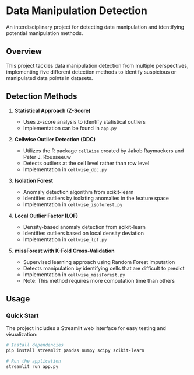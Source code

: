 # Data Manipulation Detection

An interdisciplinary project for detecting data manipulation and identifying potential manipulation methods.

## Overview

This project tackles data manipulation detection from multiple perspectives, implementing five different detection methods to identify suspicious or manipulated data points in datasets.

## Detection Methods

1. **Statistical Approach (Z-Score)**
   - Uses z-score analysis to identify statistical outliers
   - Implementation can be found in `app.py`

2. **Cellwise Outlier Detection (DDC)**
   - Utilizes the R package `cellWise` created by Jakob Raymaekers and Peter J. Rousseeuw
   - Detects outliers at the cell level rather than row level
   - Implementation in `cellwise_ddc.py`

3. **Isolation Forest**
   - Anomaly detection algorithm from scikit-learn
   - Identifies outliers by isolating anomalies in the feature space
   - Implementation in `cellwise_isoforest.py`

4. **Local Outlier Factor (LOF)**
   - Density-based anomaly detection from scikit-learn
   - Identifies outliers based on local density deviation
   - Implementation in `cellwise_lof.py`

5. **missForest with K-Fold Cross-Validation**
   - Supervised learning approach using Random Forest imputation
   - Detects manipulation by identifying cells that are difficult to predict
   - Implementation in `cellwise_missForest.py`
   - Note: This method requires more computation time than others

## Usage

### Quick Start

The project includes a Streamlit web interface for easy testing and visualization:

```bash
# Install dependencies
pip install streamlit pandas numpy scipy scikit-learn

# Run the application
streamlit run app.py


